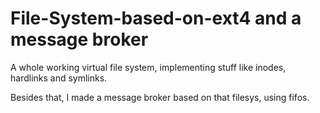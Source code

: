 # File-System-based-on-ext4 and a message broker
A whole working virtual file system, implementing stuff like inodes, hardlinks and symlinks.

Besides that, I made a message broker based on that filesys, using fifos.
